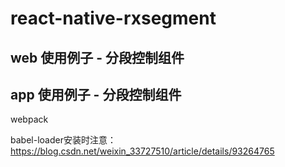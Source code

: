 
# react-native-rxsegment

##  web 使用例子 - 分段控制组件

##  app 使用例子 - 分段控制组件


webpack

babel-loader安装时注意：
https://blog.csdn.net/weixin_33727510/article/details/93264765